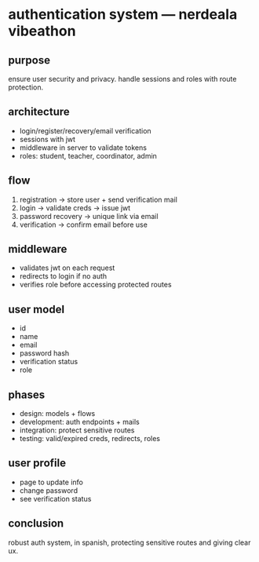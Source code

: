 # authentication system — nerdeala vibeathon

## purpose
ensure user security and privacy. handle sessions and roles with route protection.

## architecture
- login/register/recovery/email verification  
- sessions with jwt  
- middleware in server to validate tokens  
- roles: student, teacher, coordinator, admin  

## flow
1. registration → store user + send verification mail  
2. login → validate creds → issue jwt  
3. password recovery → unique link via email  
4. verification → confirm email before use  

## middleware
- validates jwt on each request  
- redirects to login if no auth  
- verifies role before accessing protected routes  

## user model
- id  
- name  
- email  
- password hash  
- verification status  
- role  

## phases
- design: models + flows  
- development: auth endpoints + mails  
- integration: protect sensitive routes  
- testing: valid/expired creds, redirects, roles  

## user profile
- page to update info  
- change password  
- see verification status  

## conclusion
robust auth system, in spanish, protecting sensitive routes and giving clear ux.
